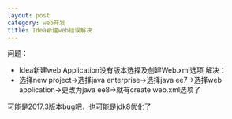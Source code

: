 ```yaml
---
layout: post
category: web开发
title: Idea新建web错误解决
---
```


问题：
- Idea新建web Application没有版本选择及创建Web.xml选项
解决：
- 选择new project->选择java enterprise->选择java ee7->选择web application->更改为java ee8->就有create web.xml选项了

可能是2017.3版本bug吧，也可能是jdk8优化了